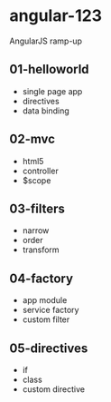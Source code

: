 angular-123
===========

AngularJS ramp-up


01-helloworld
-------------

* single page app
* directives
* data binding

02-mvc
------

* html5
* controller
* $scope

03-filters
----------

* narrow
* order
* transform

04-factory
---------

* app module
* service factory
* custom filter

05-directives
-------------
* if
* class
* custom directive